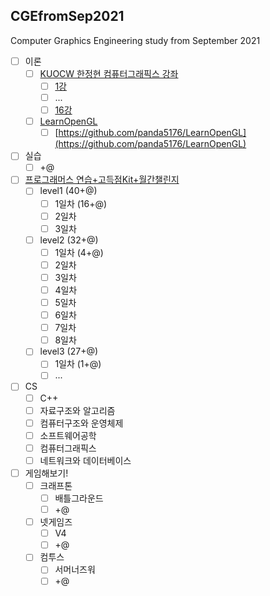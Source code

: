 ## CGEfromSep2021
Computer Graphics Engineering study from September 2021

- [ ] 이론
  - [ ] [KUOCW 한정현 컴퓨터그래픽스 강좌](https://youtube.com/playlist?list=PLYEC1V9tJOl03WLDoUEKbiYW_Xt4W6LTl)
    - [ ] [1강](https://panda5176.github.io/computergraphics-kuocw/2021/08/24/01.html)
    - [ ] ...
    - [ ] [16강](https://panda5176.github.io/computergraphics-kuocw/2021/09/11/02.html)
  - [ ] [LearnOpenGL](https://learnopengl.com)
    - [ ] [https://github.com/panda5176/LearnOpenGL](https://github.com/panda5176/LearnOpenGL)
- [ ] 실습
  - [ ] +@ 
- [ ] [프로그래머스 연습+고득점Kit+월간챌린지](https://programmers.co.kr/learn/challenges)
  - [ ] level1 (40+@)
    - [ ] 1일차 (16+@)
    - [ ] 2일차
    - [ ] 3일차
  - [ ] level2 (32+@)
    - [ ] 1일차 (4+@)
    - [ ] 2일차
    - [ ] 3일차
    - [ ] 4일차
    - [ ] 5일차
    - [ ] 6일차
    - [ ] 7일차
    - [ ] 8일차
  - [ ] level3 (27+@)
    - [ ] 1일차 (1+@)
    - [ ] ...
- [ ] CS
  - [ ] C++
  - [ ] 자료구조와 알고리즘
  - [ ] 컴퓨터구조와 운영체제
  - [ ] 소프트웨어공학
  - [ ] 컴퓨터그래픽스
  - [ ] 네트워크와 데이터베이스
- [ ] 게임해보기!
  - [ ] 크래프톤
    - [ ] 배틀그라운드
    - [ ] +@
  - [ ] 넷게임즈
    - [ ] V4
    - [ ] +@
  - [ ] 컴투스
    - [ ] 서머너즈워
    - [ ] +@
